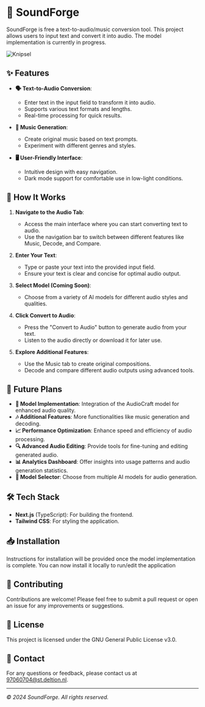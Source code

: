 # 🎵 SoundForge

SoundForge is free a text-to-audio/music conversion tool. This project allows users to input text and convert it into audio. The model implementation is currently in progress.

![Knipsel](https://github.com/user-attachments/assets/c26666d4-2797-44b3-9d88-fb0a50131f6c)


## ✨ Features

- **🗣️ Text-to-Audio Conversion**: 
  - Enter text in the input field to transform it into audio.
  - Supports various text formats and lengths.
  - Real-time processing for quick results.

- **🎵 Music Generation**:
  - Create original music based on text prompts.
  - Experiment with different genres and styles.

- **🖥️ User-Friendly Interface**:
  - Intuitive design with easy navigation.
  - Dark mode support for comfortable use in low-light conditions.

## 🔧 How It Works

1. **Navigate to the Audio Tab**:
   - Access the main interface where you can start converting text to audio.
   - Use the navigation bar to switch between different features like Music, Decode, and Compare.

2. **Enter Your Text**:
   - Type or paste your text into the provided input field.
   - Ensure your text is clear and concise for optimal audio output.

3. **Select Model (Coming Soon)**:
   - Choose from a variety of AI models for different audio styles and qualities.

4. **Click Convert to Audio**:
   - Press the "Convert to Audio" button to generate audio from your text.
   - Listen to the audio directly or download it for later use.

5. **Explore Additional Features**:
   - Use the Music tab to create original compositions.
   - Decode and compare different audio outputs using advanced tools.

## 🚀 Future Plans

- **🔄 Model Implementation**: Integration of the AudioCraft model for enhanced audio quality.
- **🎶 Additional Features**: More functionalities like music generation and decoding.
- **📈 Performance Optimization**: Enhance speed and efficiency of audio processing.
- **🔍 Advanced Audio Editing**: Provide tools for fine-tuning and editing generated audio.
- **📊 Analytics Dashboard**: Offer insights into usage patterns and audio generation statistics.
- **🔄 Model Selector**: Choose from multiple AI models for audio generation.

## 🛠️ Tech Stack
- **Next.js** (TypeScript): For building the frontend.
- **Tailwind CSS**: For styling the application.

## 📥 Installation

Instructions for installation will be provided once the model implementation is complete.
You can now install it locally to run/edit the application

## 🤝 Contributing

Contributions are welcome! Please feel free to submit a pull request or open an issue for any improvements or suggestions.

## 📜 License

This project is licensed under the GNU General Public License v3.0.

## 📧 Contact

For any questions or feedback, please contact us at [97060704@st.deltion.nl](mailto:97060704@st.deltion.nl).

---

*© 2024 SoundForge. All rights reserved.*
